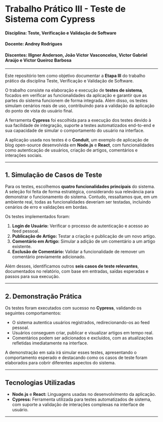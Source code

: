 # Trabalho Prático III - Teste de Sistema com Cypress


#### Disciplina: Teste, Verificação e Validação de Software  
#### Docente: Andrey Rodrigues  
#### Discentes: Illgner Anderson, João Victor Vasconcelos, Victor Gabriel Araújo e Victor Queiroz Barbosa  

---

Este repositório tem como objetivo documentar a **Etapa III** do trabalho prático da disciplina Teste, Verificação e Validação de Software.  

O trabalho consiste na elaboração e execução de **testes de sistema**, focados em verificar as funcionalidades da aplicação e garantir que as partes do sistema funcionem de forma integrada. Além disso, os testes simulam cenários reais de uso, contribuindo para a validação da aplicação do ponto de vista do usuário final.  

A ferramenta **Cypress** foi escolhida para a execução dos testes devido à sua facilidade de integração, suporte a testes automatizados end-to-end e sua capacidade de simular o comportamento do usuário na interface.  

A aplicação usada nos testes é o **Conduit**, um exemplo de aplicação de blog open-source desenvolvida em **Node.js** e **React**, com funcionalidades como autenticação de usuários, criação de artigos, comentários e interações sociais.  

---

## 1. Simulação de Casos de Teste  

Para os testes, escolhemos **quatro funcionalidades principais** do sistema. A seleção foi feita de forma estratégica, considerando sua relevância para demonstrar o funcionamento do sistema. Contudo, ressaltamos que, em um ambiente real, todas as funcionalidades deveriam ser testadas, incluindo cenários de erro e validações em bordas.  

Os testes implementados foram:  
1. **Login de Usuário:** Verificar o processo de autenticação e acesso ao feed pessoal.  
2. **Publicação de Artigo:** Testar a criação e publicação de um novo artigo.  
3. **Comentário em Artigo:** Simular a adição de um comentário a um artigo existente.  
4. **Exclusão de Comentário:** Validar a funcionalidade de remover um comentário previamente adicionado.  

Além desses, identificamos outros **seis casos de teste relevantes**, documentados no relatório, com base em entradas, saídas esperadas e passos para sua execução.  

---

## 2. Demonstração Prática  

Os testes foram executados com sucesso no **Cypress**, validando os seguintes comportamentos:  
- O sistema autentica usuários registrados, redirecionando-os ao feed pessoal.  
- Usuários conseguem criar, publicar e visualizar artigos em tempo real.  
- Comentários podem ser adicionados e excluídos, com as atualizações refletidas imediatamente na interface.  

A demonstração em sala irá simular esses testes, apresentando o comportamento esperado e destacando como os casos de teste foram elaborados para cobrir diferentes aspectos do sistema.  

---

## Tecnologias Utilizadas  

- **Node.js** e **React:** Linguagens usadas no desenvolvimento da aplicação.  
- **Cypress:** Ferramenta utilizada para testes automatizados de sistema, com suporte a validação de interações complexas na interface de usuário.  

---

